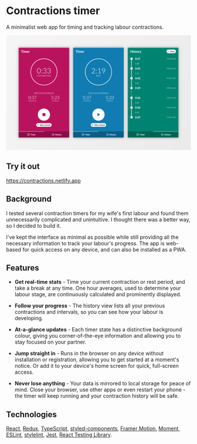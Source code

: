 # Contractions timer

A minimalist web app for timing and tracking labour contractions.

![App screenshots](docs/app.png)
## Try it out

https://contractions.netlify.app

## Background

I tested several contraction timers for my wife's first labour and found them unnecessarily complicated and unintuitive. I thought there was a better way, so I decided to build it.

I've kept the interface as minimal as possible while still providing all the necessary information to track your labour's progress. The app is web-based for quick access on any device, and can also be installed as a PWA.

## Features

- **Get real-time stats** - Time your current contraction or rest period, and take a break at any time. One hour averages, used to determine your labour stage, are continuously calculated and prominently displayed.

- **Follow your progress** - The history view lists all your previous contractions and intervals, so you can see how your labour is developing.

- **At-a-glance updates** - Each timer state has a distinctive background colour, giving you corner-of-the-eye information and allowing you to stay focused on your partner.

- **Jump straight in** - Runs in the browser on any device without installation or registration, allowing you to get started at a moment's notice. Or add it to your device's home screen for quick, full-screen access.

- **Never lose anything** - Your data is mirrored to local storage for peace of mind. Close your browser, use other apps or even restart your phone - the timer will keep running and your contraction history will be safe.

## Technologies
[React](https://reactjs.org/),
[Redux](https://redux.js.org/),
[TypeScript](https://www.typescriptlang.org/),
[styled-components](https://styled-components.com/),
[Framer Motion](https://www.framer.com/motion/),
[Moment](https://momentjs.com/),
[ESLint](https://eslint.org/),
[stylelint](https://stylelint.io/),
[Jest](https://jestjs.io/),
[React Testing Library](https://testing-library.com/docs/react-testing-library/intro/).
